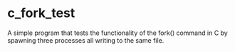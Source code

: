 # c_fork_test
A simple program that tests the functionality of the fork() command in C by spawning three processes all writing to the same file.
